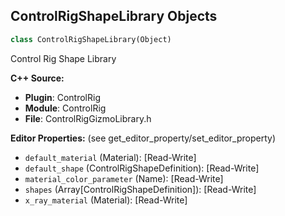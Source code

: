 ## ControlRigShapeLibrary Objects

```python
class ControlRigShapeLibrary(Object)
```

Control Rig Shape Library

**C++ Source:**

- **Plugin**: ControlRig
- **Module**: ControlRig
- **File**: ControlRigGizmoLibrary.h

**Editor Properties:** (see get_editor_property/set_editor_property)

- ``default_material`` (Material):  [Read-Write]
- ``default_shape`` (ControlRigShapeDefinition):  [Read-Write]
- ``material_color_parameter`` (Name):  [Read-Write]
- ``shapes`` (Array[ControlRigShapeDefinition]):  [Read-Write]
- ``x_ray_material`` (Material):  [Read-Write]

<a id="unreal.ControlRigGizmoLibrary"></a>